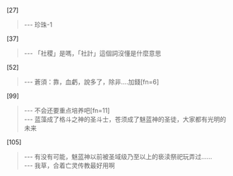 
[27] 
>--- 珍珠-1<br>

[37] 
>--- 「社稷」是嗎，「社計」這個詞沒懂是什麼意思<br>

[52] 
>--- 蒼須：靠，血虧，說多了，除非....加錢[fn=6]<br>

[99] 
>--- 不会还要重点培养吧[fn=11]<br>
>--- 蓝藻成了格斗之神的圣斗士，苍须成了魅蓝神的圣徒，大家都有光明的未来<br>

[105] 
>--- 有没有可能，魅蓝神以前被圣域级乃至以上的亵渎祭祀玩弄过……<br>
>--- 我草，合着亡灵传教最好用啊<br>
